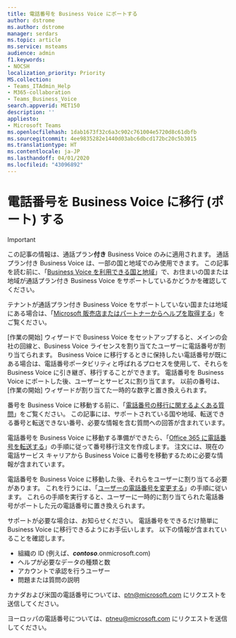 ```yaml
---
title: 電話番号を Business Voice にポートする
author: dstrome
ms.author: dstrome
manager: serdars
ms.topic: article
ms.service: msteams
audience: admin
f1.keywords:
- NOCSH
localization_priority: Priority
MS.collection:
- Teams_ITAdmin_Help
- M365-collaboration
- Teams_Business_Voice
search.appverid: MET150
description: ''
appliesto:
- Microsoft Teams
ms.openlocfilehash: 1dab1673f32c6a3c902c761004e5720d8c61dbfb
ms.sourcegitcommit: 4ee9835282e1440d03abc6dbcd172bc20c5b3015
ms.translationtype: HT
ms.contentlocale: ja-JP
ms.lasthandoff: 04/01/2020
ms.locfileid: "43096892"
---
```

# <a name="move-port-phone-numbers-to-business-voice"></a>電話番号を Business Voice に移行 (ポート) する

> [!IMPORTANT]
> この記事の情報は、通話プラン**付き** Business Voice のみに適用されます。 通話プラン付き Business Voice は、一部の国と地域でのみ使用できます。 この記事を読む前に、「[Business Voice を利用できる国と地域](country-region-availability.md)」で、お住まいの国または地域が通話プラン付き Business Voice をサポートしているかどうかを確認してください。
>
> テナントが通話プラン付き Business Voice をサポートしていない国または地域にある場合は、「[Microsoft 販売店またはパートナーからヘルプを取得する](reseller-partner-support.md)」をご覧ください。

[作業の開始] ウィザードで Business Voice をセットアップすると、メインの会社の回線と、Business Voice ライセンスを割り当てたユーザーに電話番号が割り当てられます。 Business Voice に移行するときに保持したい電話番号が既にある場合は、電話番号ポータビリティと呼ばれるプロセスを使用して、それらを Business Voice に引き継ぎ、移行することができます。 電話番号を Business Voice にポートした後、ユーザーとサービスに割り当てます。 以前の番号は、[作業の開始] ウィザードが割り当てた一時的な数字と置き換えられます。

番号を Business Voice に移動する前に、「[電話番号の移行に関するよくある質問](../transferring-phone-numbers-common-questions.md)」をご覧ください。 この記事には、サポートされている国や地域、転送できる番号と転送できない番号、必要な情報を含む質問への回答が含まれています。

電話番号を Business Voice に移動する準備ができたら、「[Office 365 に電話番号を転送する](../transfer-phone-numbers-to-office-365.md)」の手順に従って番号移行注文を作成します。 注文には、現在の電話サービス キャリアから Business Voice に番号を移動するために必要な情報が含まれています。

電話番号を Business Voice に移動した後、それらをユーザーに割り当てる必要があります。 これを行うには、「[ユーザーの電話番号を変更する](../assign-change-or-remove-a-phone-number-for-a-user.md#change-a-phone-number-for-a-user)」の手順に従います。 これらの手順を実行すると、ユーザーに一時的に割り当てられた電話番号がポートした元の電話番号に置き換えられます。

サポートが必要な場合は、お知らせください。 電話番号をできるだけ簡単に Business Voice に移行できるようにお手伝いします。 以下の情報が含まれていることを確認します。
- 組織の ID (例えば、***contoso***.onmicrosoft.com)
- ヘルプが必要なデータの種類と数
- アカウントで承認を行うユーザー
- 問題または質問の説明

カナダおよび米国の電話番号については、[ptn@microsoft.com](mailto:ptn@microsoft.com) にリクエストを送信してください。

ヨーロッパの電話番号については、[ptneu@microsoft.com](mailto:ptneu@microsoft.com) にリクエストを送信してください。
